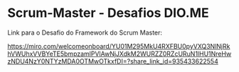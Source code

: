 # Scrum-Master - Desafios DIO.ME

Link para o Desafio do Framework do Scrum Master:

https://miro.com/welcomeonboard/YU01M295MkU4RXFBU0pyVXQ3NlNjRkhVWUhxVVBYeTE5bmpzamlPVlAwNjJXdkM2WURZZ0RZcURuN1lHU1NreHwzNDU4NzY0NTYzMDA0OTMwOTkxfDI=?share_link_id=935433622554
